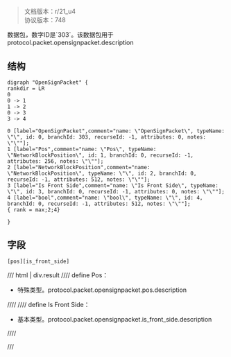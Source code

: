 # <!-- md:samp OpenSignPacket -->

> 文档版本：r/21_u4<br/>协议版本：748

<!-- md:samp OpenSignPacket -->数据包，数字ID是`303`。该数据包用于protocol.packet.opensignpacket.description

## 结构

```viz
digraph "OpenSignPacket" {
rankdir = LR
0
0 -> 1
1 -> 2
0 -> 3
3 -> 4

0 [label="OpenSignPacket",comment="name: \"OpenSignPacket\", typeName: \"\", id: 0, branchId: 303, recurseId: -1, attributes: 0, notes: \"\""];
1 [label="Pos",comment="name: \"Pos\", typeName: \"NetworkBlockPosition\", id: 1, branchId: 0, recurseId: -1, attributes: 256, notes: \"\""];
2 [label="NetworkBlockPosition",comment="name: \"NetworkBlockPosition\", typeName: \"\", id: 2, branchId: 0, recurseId: -1, attributes: 512, notes: \"\""];
3 [label="Is Front Side",comment="name: \"Is Front Side\", typeName: \"\", id: 3, branchId: 0, recurseId: -1, attributes: 0, notes: \"\""];
4 [label="bool",comment="name: \"bool\", typeName: \"\", id: 4, branchId: 0, recurseId: -1, attributes: 512, notes: \"\""];
{ rank = max;2;4}

}

```

## 字段

```title='OpenSignPacket'
[pos][is_front_side]
```

/// html | div.result
//// define
Pos：[<!-- md:samp NetworkBlockPosition -->](../types/networkblockposition.md)

- 特殊类型。protocol.packet.opensignpacket.pos.description


////
//// define
Is Front Side：<!-- md:samp bool -->

- 基本类型。protocol.packet.opensignpacket.is_front_side.description


////

///

